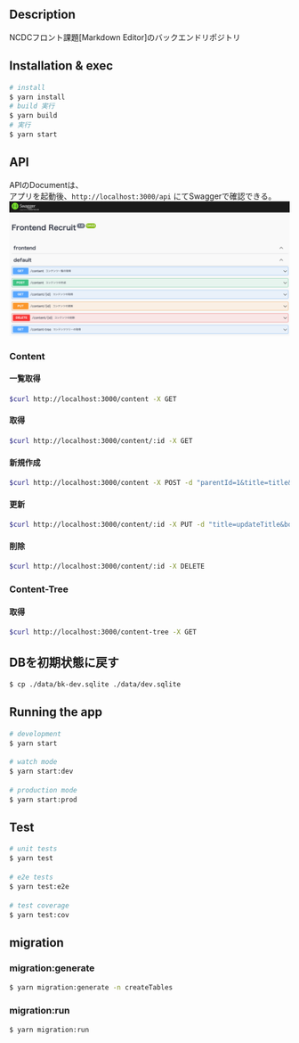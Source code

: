 ## Description
NCDCフロント課題[Markdown Editor]のバックエンドリポジトリ

## Installation & exec

```bash
# install
$ yarn install
# build 実行
$ yarn build
# 実行
$ yarn start
```

## API
APIのDocumentは、  
アプリを起動後、`http://localhost:3000/api` にてSwaggerで確認できる。  
![](./doc/images/swagger.png)

### Content

#### 一覧取得
```bash
$curl http://localhost:3000/content -X GET
```

#### 取得
```bash
$curl http://localhost:3000/content/:id -X GET
```

#### 新規作成
```bash
$curl http://localhost:3000/content -X POST -d "parentId=1&title=title&body=body"
```

#### 更新
```bash
$curl http://localhost:3000/content/:id -X PUT -d "title=updateTitle&body=updateBody"
```

#### 削除
```bash
$curl http://localhost:3000/content/:id -X DELETE
```


### Content-Tree
#### 取得
```bash
$curl http://localhost:3000/content-tree -X GET
```

## DBを初期状態に戻す
```bash
$ cp ./data/bk-dev.sqlite ./data/dev.sqlite
```


## Running the app

```bash
# development
$ yarn start

# watch mode
$ yarn start:dev

# production mode
$ yarn start:prod
```

## Test

```bash
# unit tests
$ yarn test

# e2e tests
$ yarn test:e2e

# test coverage
$ yarn test:cov
```

## migration

### migration:generate
```bash
$ yarn migration:generate -n createTables
```


### migration:run
```bash
$ yarn migration:run
```
